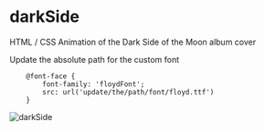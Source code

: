 # darkSide
HTML / CSS Animation of the Dark Side of the Moon album cover

Update the absolute path for the custom font

		@font-face {
            font-family: 'floydFont';
            src: url('update/the/path/font/floyd.ttf')
        }
        
![darkSide](https://user-images.githubusercontent.com/68449234/140003966-52fabdaf-5715-4685-8d18-903a9e294a3c.gif)

